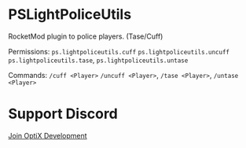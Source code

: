 # PSLightPoliceUtils
RocketMod plugin to police players. (Tase/Cuff)

Permissions:
`ps.lightpoliceutils.cuff`
`ps.lightpoliceutils.uncuff`
`ps.lightpoliceutils.tase`,
`ps.lightpoliceutils.untase`

Commands:
`/cuff <Player>`
`/uncuff <Player>`,
`/tase <Player>`,
`/untase <Player>`

# Support Discord
[Join OptiX Development](https://discord.gg/ydjYVJ2)
